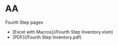 # AA

Fourth Step pages

* [Excel with Macros](/Fourth Step Inventory.xlsm)
* [PDF](/Fourth Step Inventory.pdf)

